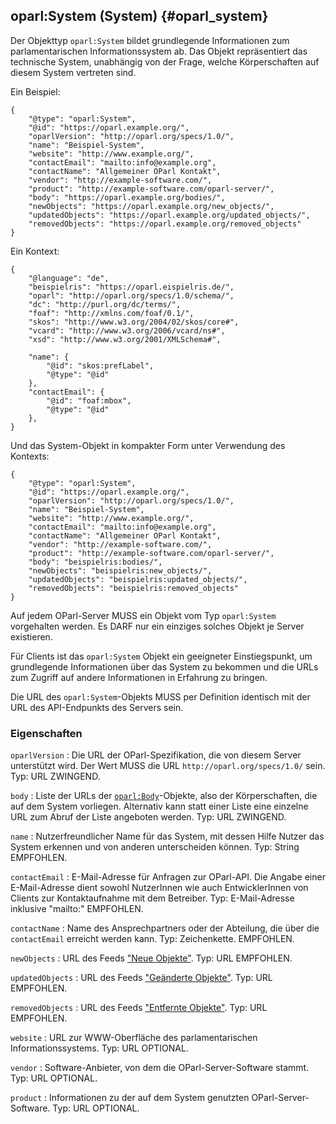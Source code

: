 oparl:System (System)   {#oparl_system}
--------------------

Der Objekttyp `oparl:System` bildet grundlegende Informationen zum
parlamentarischen Informationssystem ab. Das Objekt repräsentiert
das technische System, unabhängig von der Frage, welche Körperschaften
auf diesem System vertreten sind.

Ein Beispiel:

~~~~~  {#system_ex1 .json}
{
    "@type": "oparl:System",
    "@id": "https://oparl.example.org/",
    "oparlVersion": "http://oparl.org/specs/1.0/",
    "name": "Beispiel-System",
    "website": "http://www.example.org/",
    "contactEmail": "mailto:info@example.org",
    "contactName": "Allgemeiner OParl Kontakt",
    "vendor": "http://example-software.com/",
    "product": "http://example-software.com/oparl-server/",
    "body": "https://oparl.example.org/bodies/",
    "newObjects": "https://oparl.example.org/new_objects/",
    "updatedObjects": "https://oparl.example.org/updated_objects/",
    "removedObjects": "https://oparl.example.org/removed_objects"
}
~~~~~

Ein Kontext:

~~~~~  {#system_ex_context .json}
{
    "@language": "de",
    "beispielris": "https://oparl.eispielris.de/",
    "oparl": "http://oparl.org/specs/1.0/schema/",
    "dc": "http://purl.org/dc/terms/",
    "foaf": "http://xmlns.com/foaf/0.1/",
    "skos": "http://www.w3.org/2004/02/skos/core#",
    "vcard": "http://www.w3.org/2006/vcard/ns#",
    "xsd": "http://www.w3.org/2001/XMLSchema#",

    "name": {
        "@id": "skos:prefLabel",
        "@type": "@id"
    },
    "contactEmail": {
        "@id": "foaf:mbox",
        "@type": "@id"
    },
}
~~~~~

Und das System-Objekt in kompakter Form unter Verwendung des Kontexts:

~~~~~  {#system_ex2 .json}
{
    "@type": "oparl:System",
    "@id": "https://oparl.example.org/",
    "oparlVersion": "http://oparl.org/specs/1.0/",
    "name": "Beispiel-System",
    "website": "http://www.example.org/",
    "contactEmail": "mailto:info@example.org",
    "contactName": "Allgemeiner OParl Kontakt",
    "vendor": "http://example-software.com/",
    "product": "http://example-software.com/oparl-server/",
    "body": "beispielris:bodies/",
    "newObjects": "beispielris:new_objects/",
    "updatedObjects": "beispielris:updated_objects/",
    "removedObjects": "beispielris:removed_objects"
}
~~~~~

Auf jedem OParl-Server MUSS ein Objekt vom Typ `oparl:System` vorgehalten
werden. Es DARF nur ein einziges solches Objekt je Server existieren.

Für Clients ist das `oparl:System` Objekt ein geeigneter Einstiegspunkt,
um grundlegende Informationen über das System zu bekommen und die URLs
zum Zugriff auf andere Informationen in Erfahrung zu bringen.

Die URL des `oparl:System`-Objekts MUSS per Definition identisch mit
der URL des API-Endpunkts des Servers sein.

### Eigenschaften

`oparlVersion`
:   Die URL der OParl-Spezifikation, die von diesem Server unterstützt 
    wird. Der Wert MUSS die URL `http://oparl.org/specs/1.0/` sein.
    Typ: URL
    ZWINGEND.

`body`
:   Liste der URLs der [`oparl:Body`](#oparl_body)-Objekte, also der 
    Körperschaften, die auf dem System vorliegen. Alternativ kann statt 
    einer Liste eine einzelne URL zum Abruf der Liste angeboten werden.
    Typ: URL
    ZWINGEND.

`name`
:   Nutzerfreundlicher Name für das System, mit dessen Hilfe Nutzer das
    System erkennen und von anderen unterscheiden können.
    Typ: String
    EMPFOHLEN.

`contactEmail`
:   E-Mail-Adresse für Anfragen zur OParl-API. Die Angabe einer E-Mail-Adresse dient sowohl NutzerInnen
    wie auch EntwicklerInnen von Clients zur Kontaktaufnahme mit dem
    Betreiber.
    Typ: E-Mail-Adresse inklusive "mailto:"
    EMPFOHLEN. 

`contactName`
:   Name des Ansprechpartners oder der Abteilung, die über die `contactEmail`
    erreicht werden kann.
    Typ: Zeichenkette.
    EMPFOHLEN. 

`newObjects`
:   URL des Feeds ["Neue Objekte"](#feed_neue_objekte).
    Typ: URL
    EMPFOHLEN.

`updatedObjects`
:   URL des Feeds ["Geänderte Objekte"](#feed_geaenderte_objekte).
    Typ: URL
    EMPFOHLEN.

`removedObjects`
:   URL des Feeds ["Entfernte Objekte"](#feed_entfernte_objekte).
    Typ: URL
    EMPFOHLEN.

`website`
:   URL zur WWW-Oberfläche des parlamentarischen Informationssystems.
    Typ: URL
    OPTIONAL.

`vendor`
:   Software-Anbieter, von dem die OParl-Server-Software stammt.
    Typ: URL
    OPTIONAL.

`product`
:   Informationen zu der auf dem System genutzten OParl-Server-Software.
    Typ: URL
    OPTIONAL.
